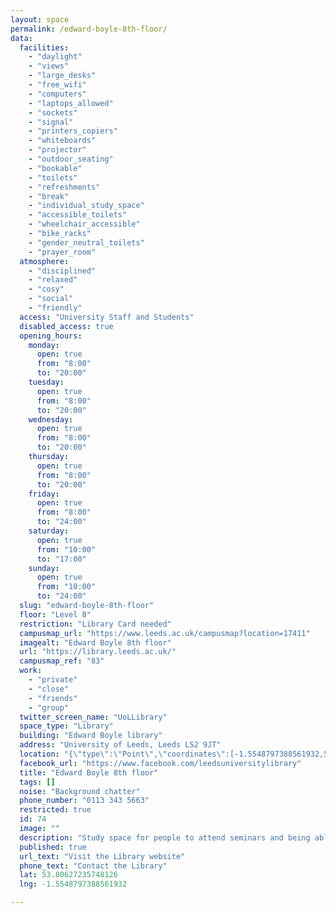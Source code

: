 ```yaml
---
layout: space
permalink: /edward-boyle-8th-floor/
data:
  facilities:
    - "daylight"
    - "views"
    - "large_desks"
    - "free_wifi"
    - "computers"
    - "laptops_allowed"
    - "sockets"
    - "signal"
    - "printers_copiers"
    - "whiteboards"
    - "projector"
    - "outdoor_seating"
    - "bookable"
    - "toilets"
    - "refreshments"
    - "break"
    - "individual_study_space"
    - "accessible_toilets"
    - "wheelchair_accessible"
    - "bike_racks"
    - "gender_neutral_toilets"
    - "prayer_room"
  atmosphere:
    - "disciplined"
    - "relaxed"
    - "cosy"
    - "social"
    - "friendly"
  access: "University Staff and Students"
  disabled_access: true
  opening_hours:
    monday:
      open: true
      from: "8:00"
      to: "20:00"
    tuesday:
      open: true
      from: "8:00"
      to: "20:00"
    wednesday:
      open: true
      from: "8:00"
      to: "20:00"
    thursday:
      open: true
      from: "8:00"
      to: "20:00"
    friday:
      open: true
      from: "8:00"
      to: "24:00"
    saturday:
      open: true
      from: "10:00"
      to: "17:00"
    sunday:
      open: true
      from: "10:00"
      to: "24:00"
  slug: "edward-boyle-8th-floor"
  floor: "Level 8"
  restriction: "Library Card needed"
  campusmap_url: "https://www.leeds.ac.uk/campusmap?location=17411"
  imagealt: "Edward Boyle 8th floor"
  url: "https://library.leeds.ac.uk/"
  campusmap_ref: "83"
  work:
    - "private"
    - "close"
    - "friends"
    - "group"
  twitter_screen_name: "UoLLibrary"
  space_type: "Library"
  building: "Edward Boyle library"
  address: "University of Leeds, Leeds LS2 9JT"
  location: "{\"type\":\"Point\",\"coordinates\":[-1.5548797388561932,53.80627235748126]}"
  facebook_url: "https://www.facebook.com/leedsuniversitylibrary"
  title: "Edward Boyle 8th floor"
  tags: []
  noise: "Background chatter"
  phone_number: "0113 343 5663"
  restricted: true
  id: 74
  image: ""
  description: "Study space for people to attend seminars and being able to participate, study with friends and explore multiple journals. Available bookable study spaces / meeting rooms"
  published: true
  url_text: "Visit the Library website"
  phone_text: "Contact the Library"
  lat: 53.80627235748126
  lng: -1.5548797388561932

---
```


